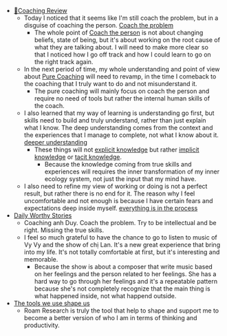 - [📝Coaching Review](<📝Coaching Review.md>)
    - Today I noticed that it seems like I'm still coach the problem, but in a disguise of coaching the person.  [Coach the problem](<Coach the problem.md>)
        - The whole point of [Coach the person](<Coach the person.md>) is not about changing beliefs, state of being, but it's about working on the root cause of what they are talking about. I will need to make more clear so that I noticed how I go off track and how I could learn to go on the right track again.
    - In the next period of time, my whole understanding and point of view about [Pure Coaching](<Pure Coaching.md>) will need to revamp, in the time I comeback to the coaching that I truly want to do and not misunderstand it.
        - The pure coaching will mainly focus on coach the person and require no need of tools but rather the internal human skills of the coach.
    - I also learned that my way of learning is understanding go first, but skills need to build and truly understand, rather than just explain what I know. The deep understanding comes from the context and the experiences that I manage to complete, not what I know about it. [deeper understanding](<deeper understanding.md>)
        - These things will not [explicit knowledge](<explicit knowledge.md>) but rather [implicit knowledge](<implicit knowledge.md>) or [tacit knowledge](<tacit knowledge.md>). 
            - Because the knowledge coming from true skills and experiences will requires the inner transformation of my inner ecology system, not just the input that my mind have.
    - I also need to refine my view of working or doing is not a perfect result, but rather there is no end for it. The reason why I feel uncomfortable and not enough is because I have certain fears and expectations deep inside myself. [everything is in the process](<everything is in the process.md>)
- [Daily Worthy Stories](<Daily Worthy Stories.md>)
    - Coaching anh Duy. Coach the problem. Try to be intellectual and be right. Missing the true skills. 
    - I feel so much grateful to have the chance to go to listen to music of Vy Vy and the show of chị Lan. It's a new great experience that bring into my life. It's not totally comfortable at first, but it's interesting and memorable. 
        - Because the show is about a composer that write music based on her feelings and the person related to her feelings. She has a hard way to go through her feelings and it's a repeatable pattern because she's not completely recognize that the main thing is what happened inside, not what happend outside.
-  [The tools we use shape us](<The tools we use shape us.md>)
    - Roam Research is truly the tool that help to shape and support me to become a better version of who I am in terms of thinking and productivity.
